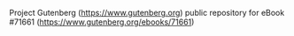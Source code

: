 Project Gutenberg (https://www.gutenberg.org) public repository
for eBook #71661 (https://www.gutenberg.org/ebooks/71661)
